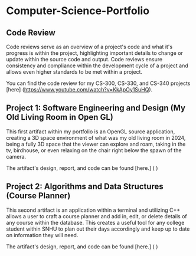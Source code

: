 # Computer-Science-Portfolio

## Code Review

Code reviews serve as an overview of a project's code and what it's progress is within the project, highlighting important details to change or update within the source code and output. Code reviews ensure consistency and compliance within the development cycle of a project and allows even higher standards to be met within a project. 

You can find the code review for my CS-300, CS-330, and CS-340 projects [here] (https://www.youtube.com/watch?v=KkApOy1SuHQ).

## Project 1: Software Engineering and Design (My Old Living Room in Open GL)

This first artifact within my portfolio is an OpenGL source application, creating a 3D space environment of what was my old living room in 2024, being a fully 3D space that the viewer can explore and roam, taking in the tv, birdhouse, or even relaxing on the chair right below the spawn of the camera. 

The artifact's design, report, and code can be found [here.] ( )

## Project 2: Algorithms and Data Structures (Course Planner)

This second artifact is an application within a terminal and utilizing C++ allows a user to craft a course planner and add in, edit, or delete details of any course within the database. This creates a useful tool for any college student within SNHU to plan out their days accordingly and keep up to date on information they will need. 

The artifact's design, report, and code can be found [here.] ( )

